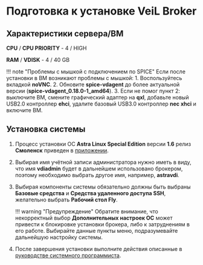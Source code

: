 # Подготовка к установке VeiL Broker

## Характеристики сервера/ВМ

**CPU** / **CPU PRIORITY** - 4 / HIGH

**RAM** / **VDISK** - 4 / 40 GB

!!! note "Проблемы с мышкой с подключением по SPICE"
    Если после установки в ВМ возникают проблемы с мышкой: 
        1. Воспользуйтесь вкладкой **noVNC**.
        2. Обновите **spice-vdagent** до более актуальной версии (**spice-vdagent_0.18.0-1_amd64**).
        3. Если не помог пункт 2: выключите ВМ, смените графический адаптер на **qxl**,
       добавьте новый USB2.0 контроллер **ehci**, удалите базовый USB3.0 контроллер **nec xhci** 
       и включите ВМ.

## Установка системы 

1. Процесс установки ОС 
   **Astra Linux Special Edition** версии **1.6** релиз **Смоленск** приведен в [приложении](application.md).

1. Выбирая имя учётной записи администратора нужно иметь в виду, что имя **vdiadmin** будет в дальнейшем 
   использовано брокером, поэтому необходимо выбрать другое имя, например, **astravdi**.

1. Выбирая компоненты системы обязательно должны быть выбраны **Базовые средства** и 
   **Средства удаленного доступа SSH**, желательно выбрать **Рабочий стол Fly**.
   
    !!! warning "Предупреждение"
        Обратите внимание, что некорректный выбор **Дополнительных настроек ОС** может привести
        к блокировке установки брокера, либо к затруднениям в его работе. Выбирайте данные пункты
        меню, подразумевайте дальнейшую настройку системы.

1. После завершения установки выполните действия описанные в 
   [руководстве системного программиста](../engineer_guide/install_os.md). 
   

